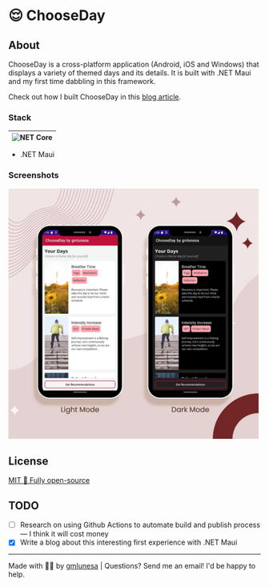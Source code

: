 # 😌 ChooseDay

## About

ChooseDay is a cross-platform application (Android, iOS and Windows) that displays a variety of themed days and its details. It is built with .NET Maui and my first time dabbling in this framework.

Check out how I built ChooseDay in this [blog article](https://gmlunesa.com/blog/building-a-cross-platform-application).

### Stack

| <img src="https://upload.wikimedia.org/wikipedia/commons/e/ee/.NET_Core_Logo.svg" width="100" height="100" alt="NET Core"> |
| -------------------------------------------------------------------------------------------------------------------------- |

- .NET Maui

### Screenshots

<img src="https://github.com/gmlunesa/ChooseDay/blob/master/Assets/Images/choosedayscreenshot.jpg" height="500" alt="NET Core">

## License

[MIT 🌱 Fully open-source](https://github.com/gmlunesa/ChooseDay/blob/master/LICENSE.txt)

## TODO

- [ ] Research on using Github Actions to automate build and publish process — I think it will cost money
- [x] Write a blog about this interesting first experience with .NET Maui

---

Made with 💫✨ by [gmlunesa](https://gmlunesa.com) | Questions? Send me an email! I'd be happy to help.
